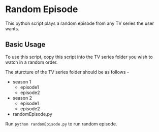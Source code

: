 # Random Episode
This python script plays a random episode from any TV series the user wants.

## Basic Usage
To use this script, copy this script into the TV series folder you wish to watch in a random order.

The sturcture of the TV series folder should be as follows -

- season 1
  - episode1
  - episode2
- season 2
  - episode1
  - episode2
- randomEpisode.py

Run ```python randomEpisode.py``` to run random episode.
